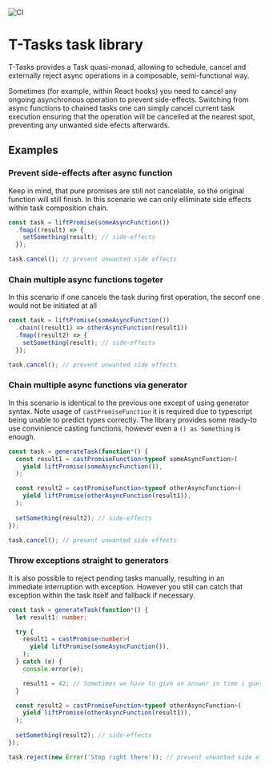 ![CI](https://github.com/lammonaaf/t-ask/workflows/CI/badge.svg?branch=master)

# T-Tasks task library

T-Tasks provides a Task quasi-monad, allowing to schedule, cancel and externally reject async operations in a composable, semi-functional way.

Sometimes (for example, within React hooks) you need to cancel any ongoing asynchronous operation to prevent side-effects. Switching from async functions to chained tasks one can simply cancel current task execution ensuring that the operation will be cancelled at the nearest spot, preventing any unwanted side efects afterwards.

## Examples

### Prevent side-effects after async function

Keep in mind, that pure promises are still not cancelable, so the original function will still finish. In this scenario we can only elliminate side effects within task composition chain.

```typescript
const task = liftPromise(someAsyncFunction())
  .fmap((result) => {
    setSomething(result); // side-effects
  });

task.cancel(); // prevent unwanted side effects
```

### Chain multiple async functions togeter

In this scenario if one cancels the task during first operation, the seconf one would not be initiated at all

```typescript
const task = liftPromise(someAsyncFunction())
  .chain((result1) => otherAsyncFunction(result1))
  .fmap((result2) => {
    setSomething(result); // side-effects
  });

task.cancel(); // prevent unwanted side effects
```

### Chain multiple async functions via generator

In this scenario is identical to the previous one except of using generator syntax. Note usage of ```castPromiseFunction``` it is required due to typescript being unable to predict types correctly. The library provides some ready-to use convinience casting functions, however even a ```() as Something``` is enough.

```typescript
const task = generateTask(function*() {
  const result1 = castPromiseFunction<typeof someAsyncFunction>(
    yield liftPromise(someAsyncFunction()),
  );

  const result2 = castPromiseFunction<typeof otherAsyncFunction>(
    yield liftPromise(otherAsyncFunction(result1)),
  );
  
  setSomething(result2); // side-effects
});

task.cancel(); // prevent unwanted side effects
```

### Throw exceptions straight to generators

It is also possible to reject pending tasks manually, resulting in an immediate interruption with exception. However you still can catch that exception within the task itself and fallback if necessary.

```typescript
const task = generateTask(function*() {
  let result1: number;

  try {
    result1 = castPromise<number>(
      yield liftPromise(someAsyncFunction()),
    );
  } catch (e) {
    console.error(e);

    result1 = 42; // Sometimes we have to give an answer in time i guess
  }

  const result2 = castPromiseFunction<typeof otherAsyncFunction>(
    yield liftPromise(otherAsyncFunction(result1)),
  );
  
  setSomething(result2); // side-effects
});

task.reject(new Error('Stop right there')); // prevent unwanted side effects
```
